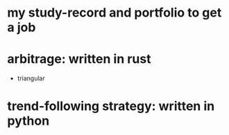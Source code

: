 my study-record and portfolio to get a job
==========================================

# arbitrage: written in rust
- triangular


# trend-following strategy: written in python